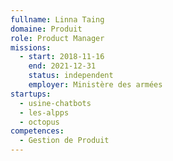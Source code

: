 ```yaml
---
fullname: Linna Taing
domaine: Produit
role: Product Manager
missions:
  - start: 2018-11-16
    end: 2021-12-31
    status: independent
    employer: Ministère des armées
startups:
  - usine-chatbots
  - les-alpps
  - octopus
competences:
  - Gestion de Produit
---
```

